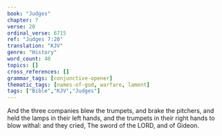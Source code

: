 ```yaml
---
book: "Judges"
chapter: 7
verse: 20
ordinal_verse: 6715
ref: "Judges 7:20"
translation: "KJV"
genre: "History"
word_count: 40
topics: []
cross_references: []
grammar_tags: [conjunctive-opener]
thematic_tags: [names-of-god, warfare, lament]
tags: ["Bible","KJV","Judges"]
---
```

And the three companies blew the trumpets, and brake the pitchers, and held the lamps in their left hands, and the trumpets in their right hands to blow withal: and they cried, The sword of the LORD, and of Gideon.
